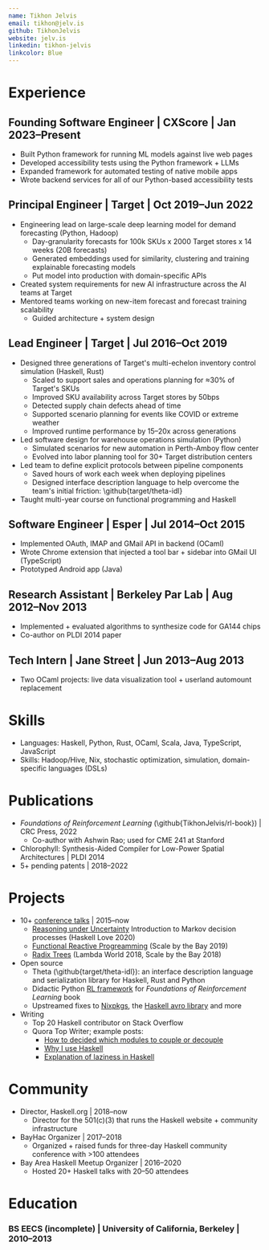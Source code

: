 ```yaml
---
name: Tikhon Jelvis
email: tikhon@jelv.is
github: TikhonJelvis
website: jelv.is
linkedin: tikhon-jelvis
linkcolor: Blue
---
```


# Experience

## Founding Software Engineer | CXScore | Jan 2023–Present

  * Built Python framework for running ML models against live web pages
  * Developed accessibility tests using the Python framework + LLMs
  * Expanded framework for automated testing of native mobile apps
  * Wrote backend services for all of our Python-based accessibility tests

## Principal Engineer | Target | Oct 2019–Jun 2022

<!-- Describe demand forecasting: different granularities, operations, planning -->

<!-- Consumer Demand Forecasting is an effort to accurately estimate expected demand for products at various (geo)locations and timeperiods, which is critical for planning and operating purposes of a retail business -->

  * Engineering lead on large-scale deep learning model for demand forecasting (Python, Hadoop)
    * Day-granularity forecasts for 100k SKUs x 2000 Target stores x 14 weeks (20B forecasts)
    * Generated embeddings used for similarity, clustering and training explainable forecasting models
    * Put model into production with domain-specific APIs
  * Created system requirements for new AI infrastructure across the AI teams at Target
  * Mentored teams working on new-item forecast and forecast training scalability
    * Guided architecture + system design

## Lead Engineer | Target | Jul 2016–Oct 2019

  * Designed three generations of Target's multi-echelon inventory control simulation (Haskell, Rust)
    * Scaled to support sales and operations planning for ≈30% of Target's SKUs
    * Improved SKU availability across Target stores by 50bps
    * Detected supply chain defects ahead of time
    * Supported scenario planning for events like COVID or extreme weather
    * Improved runtime performance by 15–20x across generations
  * Led software design for warehouse operations simulation (Python)
    * Simulated scenarios for new automation in Perth-Amboy flow center
    * Evolved into labor planning tool for 30+ Target distribution centers
  * Led team to define explicit protocols between pipeline components
    * Saved hours of work each week when deploying pipelines
    * Designed interface description language to help overcome the team's initial friction: \github{target/theta-idl}
  * Taught multi-year course on functional programming and Haskell

## Software Engineer | Esper | Jul 2014–Oct 2015

  * Implemented OAuth, IMAP and GMail API in backend (OCaml)
  * Wrote Chrome extension that injected a tool bar + sidebar into GMail UI (TypeScript)
  * Prototyped Android app (Java)

## Research Assistant | Berkeley Par Lab | Aug 2012–Nov 2013

  * Implemented + evaluated algorithms to synthesize code for GA144 chips
  * Co-author on PLDI 2014 paper

## Tech Intern | Jane Street | Jun 2013–Aug 2013

  * Two OCaml projects: live data visualization tool + userland automount replacement

# Skills

  * Languages: Haskell, Python, Rust, OCaml, Scala, Java, TypeScript, JavaScript
  * Skills: Hadoop/Hive, Nix, stochastic optimization, simulation, domain-specific languages (DSLs)

# Publications

  * *Foundations of Reinforcement Learning* (\github{TikhonJelvis/rl-book}) | CRC Press, 2022
    * Co-author with Ashwin Rao; used for CME 241 at Stanford
  * Chlorophyll: Synthesis-Aided Compiler for Low-Power Spatial Architectures | PLDI 2014
  * 5+ pending patents | 2018–2022

# Projects

  * 10+ [conference talks][talks] | 2015–now
    * [Reasoning under Uncertainty][uncertainty] Introduction to Markov decision processes (Haskell Love 2020)
    * [Functional Reactive Progreamming][frp] (Scale by the Bay 2019)
    * [Radix Trees][radix-trees] (Lambda World 2018, Scale by the Bay 2018)
  * Open source
    * Theta (\github{target/theta-idl}): an interface description language and serialization library for Haskell, Rust and Python
    * Didactic Python [RL framework][rl] for *Foundations of Reinforcement Learning* book
    * Upstreamed fixes to [Nixpkgs], the [Haskell avro library][haskell-avro] and more
   * Writing
     * Top 20 Haskell contributor on Stack Overflow
     * Quora Top Writer; example posts:
       * [How to decided which modules to couple or decouple][quora-coupling]
       * [Why I use Haskell][quora-why-haskell]
       * [Explanation of laziness in Haskell][quora-laziness]

[talks]: https://jelv.is/talks/
[radix-trees]: https://jelv.is/talks/lambda-world-2018
[uncertainty]: https://jelv.is/talks/haskell-love-2020
[frp]: https://www.youtube.com/watch?v=ePgWU3KZvfQ
[haskell-avro]: https://github.com/haskell-works/avro
[Nixpkgs]: https://github.com/NixOS/nixpkgs
[rl]: github.com/tikhonJelvis/rl-book/
[quora-coupling]: https://www.quora.com/In-programming-how-do-you-decide-which-module-should-be-coupled-and-which-should-be-decoupled/answer/Tikhon-Jelvis
[quora-why-haskell]: https://www.quora.com/What-can-Haskell-do/answer/Tikhon-Jelvis
[quora-laziness]: https://www.quora.com/Can-you-explain-Haskells-laziness-in-laymans-terms/answer/Tikhon-Jelvis

# Community

  * Director, Haskell.org | 2018–now
    * Director for the 501(c)(3) that runs the Haskell website + community infrastructure
  * BayHac Organizer | 2017–2018
    * Organized + raised funds for three-day Haskell community conference with >100 attendees
  * Bay Area Haskell Meetup Organizer | 2016–2020
    * Hosted 20+ Haskell talks with 20–50 attendees

# Education

### BS EECS (incomplete) | University of California, Berkeley | 2010–2013
